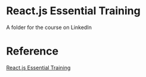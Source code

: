 # React.js Essential Training
A folder for the course on LinkedIn

# Reference
[React.js Essential Training](https://www.linkedin.com/learning/react-js-essential-training-14836121)